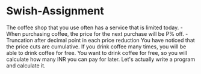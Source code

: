 # Swish-Assignment
The coffee shop that you use often has a service that is limited today.  - When purchasing coffee, the price for the next purchase will be P% off. - Truncation after decimal point in each price reduction  You have noticed that the price cuts are cumulative. If you drink coffee many times, you will be able to drink coffee for free.  You want to drink coffee for free, so you will calculate how many INR you can pay for later.  Let's actually write a program and calculate it.

